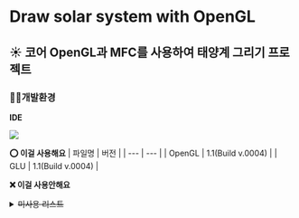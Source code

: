 # Draw solar system with OpenGL

## ☀️ 코어 OpenGL과 MFC를 사용하여 태양계 그리기 프로젝트

### 🧑‍💻개발환경
**IDE**

<img src="https://img.shields.io/badge/Visual%20Studio-5C2D91?style=flat-square&logo=Visual%20Studio&logoColor=white"/>

**⭕ 이걸 사용해요**
| 파일명 | 버전 |
| --- | --- |
| OpenGL | 1.1(Build v.0004) |
| GLU | 1.1(Build v.0004) |

**❌ 이걸 사용안해요**
<details>
  <summary> <del>미사용 리스트</del> </summary>
  <li><i> GLFW </i></li>
  <li><i> GLEW </i></li>
  <li><i> GLUT </i></li>
  <li><i> GLAD </i></li>
  <li><i> CMake </i></li>
</details>
